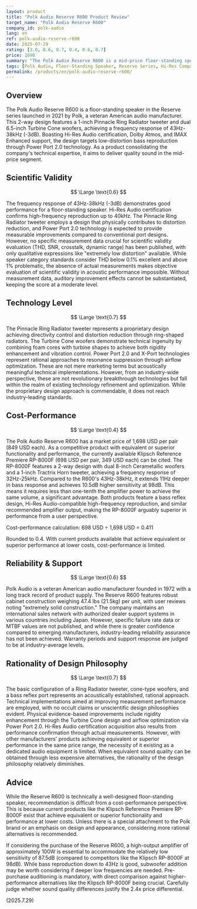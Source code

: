 ```yaml
---
layout: product
title: "Polk Audio Reserve R600 Product Review"
target_name: "Polk Audio Reserve R600"
company_id: polk-audio
lang: en
ref: polk-audio-reserve-r600
date: 2025-07-29
rating: [3.0, 0.6, 0.7, 0.4, 0.6, 0.7]
price: 1698
summary: "The Polk Audio Reserve R600 is a mid-price floor-standing speaker with proprietary technologies, but faces cost-performance challenges due to the existence of equivalent-performance alternatives at lower prices."
tags: [Polk Audio, Floor-Standing Speaker, Reserve Series, Hi-Res Compatible]
permalink: /products/en/polk-audio-reserve-r600/
---
```


## Overview

The Polk Audio Reserve R600 is a floor-standing speaker in the Reserve series launched in 2021 by Polk, a veteran American audio manufacturer. This 2-way design features a 1-inch Pinnacle Ring Radiator tweeter and dual 6.5-inch Turbine Cone woofers, achieving a frequency response of 43Hz-38kHz (-3dB). Boasting Hi-Res Audio certification, Dolby Atmos, and IMAX Enhanced support, the design targets low-distortion bass reproduction through Power Port 2.0 technology. As a product consolidating the company's technical expertise, it aims to deliver quality sound in the mid-price segment.

## Scientific Validity

$$ \Large \text{0.6} $$

The frequency response of 43Hz-38kHz (-3dB) demonstrates good performance for a floor-standing speaker. Hi-Res Audio certification confirms high-frequency reproduction up to 40kHz. The Pinnacle Ring Radiator tweeter employs a design that physically contributes to distortion reduction, and Power Port 2.0 technology is expected to provide measurable improvements compared to conventional port designs. However, no specific measurement data crucial for scientific validity evaluation (THD, SNR, crosstalk, dynamic range) has been published, with only qualitative expressions like "extremely low distortion" available. While speaker category standards consider THD below 0.1% excellent and above 1% problematic, the absence of actual measurements makes objective evaluation of scientific validity in acoustic performance impossible. Without measurement data, auditory improvement effects cannot be substantiated, keeping the score at a moderate level.

## Technology Level

$$ \Large \text{0.7} $$

The Pinnacle Ring Radiator tweeter represents a proprietary design achieving directivity control and distortion reduction through ring-shaped radiators. The Turbine Cone woofers demonstrate technical ingenuity by combining foam cores with turbine shapes to achieve both rigidity enhancement and vibration control. Power Port 2.0 and X-Port technologies represent rational approaches to resonance suppression through airflow optimization. These are not mere marketing terms but acoustically meaningful technical implementations. However, from an industry-wide perspective, these are not revolutionary breakthrough technologies but fall within the realm of existing technology refinement and optimization. While the proprietary design approach is commendable, it does not reach industry-leading standards.

## Cost-Performance

$$ \Large \text{0.4} $$

The Polk Audio Reserve R600 has a market price of 1,698 USD per pair (849 USD each). As a competitive product with equivalent or superior functionality and performance, the currently available Klipsch Reference Premiere RP-8000F (698 USD per pair, 349 USD each) can be cited. The RP-8000F features a 2-way design with dual 8-inch Cerametallic woofers and a 1-inch Tractrix Horn tweeter, achieving a frequency response of 32Hz-25kHz. Compared to the R600's 43Hz-38kHz, it extends 11Hz deeper in bass response and achieves 10.5dB higher sensitivity at 98dB. This means it requires less than one-tenth the amplifier power to achieve the same volume, a significant advantage. Both products feature a bass reflex design, Hi-Res Audio-compatible high-frequency reproduction, and similar recommended amplifier output, making the RP-8000F arguably superior in performance from a user perspective.

Cost-performance calculation: 698 USD ÷ 1,698 USD = 0.411

Rounded to 0.4. With current products available that achieve equivalent or superior performance at lower costs, cost-performance is limited.

## Reliability & Support

$$ \Large \text{0.6} $$

Polk Audio is a veteran American audio manufacturer founded in 1972 with a long track record of product supply. The Reserve R600 features robust cabinet construction weighing 47.4 lbs (21.5kg) per unit, with user reviews noting "extremely solid construction." The company maintains an international sales network with authorized dealer support systems in various countries including Japan. However, specific failure rate data or MTBF values are not published, and while there is greater confidence compared to emerging manufacturers, industry-leading reliability assurance has not been achieved. Warranty periods and support response are judged to be at industry-average levels.

## Rationality of Design Philosophy

$$ \Large \text{0.7} $$

The basic configuration of a Ring Radiator tweeter, cone-type woofers, and a bass reflex port represents an acoustically established, rational approach. Technical implementations aimed at improving measurement performance are employed, with no occult claims or unscientific design philosophies evident. Physical evidence-based improvements include rigidity enhancement through the Turbine Cone design and airflow optimization via Power Port 2.0. Hi-Res Audio certification acquisition also results from performance confirmation through actual measurements. However, with other manufacturers' products achieving equivalent or superior performance in the same price range, the necessity of it existing as a dedicated audio equipment is limited. When equivalent sound quality can be obtained through less expensive alternatives, the rationality of the design philosophy relatively diminishes.

## Advice

While the Reserve R600 is technically a well-designed floor-standing speaker, recommendation is difficult from a cost-performance perspective. This is because current products like the Klipsch Reference Premiere RP-8000F exist that achieve equivalent or superior functionality and performance at lower costs. Unless there is a special attachment to the Polk brand or an emphasis on design and appearance, considering more rational alternatives is recommended.

If considering the purchase of the Reserve R600, a high-output amplifier of approximately 100W is essential to accommodate the relatively low sensitivity of 87.5dB (compared to competitors like the Klipsch RP-8000F at 98dB). While bass reproduction down to 43Hz is good, subwoofer addition may be worth considering if deeper low frequencies are needed. Pre-purchase auditioning is mandatory, with direct comparison against higher-performance alternatives like the Klipsch RP-8000F being crucial. Carefully judge whether sound quality differences justify the 2.4x price differential.

(2025.7.29)
